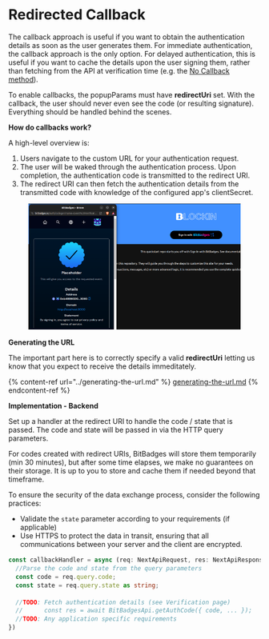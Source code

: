 # Redirected Callback

The callback approach is useful if you want to obtain the authentication details as soon as the user generates them.  For immediate authentication, the callback approach is the only option. For delayed authentication, this is useful if you want to cache the details upon the user signing them, rather than fetching from the API at verification time (e.g. the [No Callback method](../../authenticating-with-bitbadges/approaches/manual.md)).

To enable callbacks, the popupParams must have **redirectUri** set. With the callback, the user should never even see the code (or resulting signature). Everything should be handled behind the scenes.&#x20;

**How do callbacks work?**

A high-level overview is:

1. Users navigate to the custom URL for your authentication request.&#x20;
2. The user will be waked through the authentication process. Upon completion, the authentication code is transmitted to the redirect URI.
3. The redirect URI can then fetch the authentication details from the transmitted code with knowledge of the configured app's clientSecret.

<figure><img src="../../../.gitbook/assets/image (2) (1) (1).png" alt=""><figcaption></figcaption></figure>

**Generating the URL**

The important part here is to correctly specify a valid **redirectUri** letting us know that you expect to receive the details immeditately.

{% content-ref url="../generating-the-url.md" %}
[generating-the-url.md](../generating-the-url.md)
{% endcontent-ref %}

**Implementation - Backend**

Set up a handler at the redirect URI to handle the code / state that is passed. The code and state will be passed in via the HTTP query parameters.

For codes created with redirect URIs, BitBadges will store them temporarily (min 30 minutes), but after some time elapses, we make no guarantees on their storage. It is up to you to store and cache them if needed beyond that timeframe.

To ensure the security of the data exchange process, consider the following practices:

* Validate the `state` parameter according to your requirements (if applicable)
* Use HTTPS to protect the data in transit, ensuring that all communications between your server and the client are encrypted.

```typescript
const callbackHandler = async (req: NextApiRequest, res: NextApiResponse) => {
  //Parse the code and state from the query parameters
  const code = req.query.code;
  const state = req.query.state as string; 
  
  //TODO: Fetch authentication details (see Verification page)
  //      const res = await BitBadgesApi.getAuthCode({ code, ... });
  //TODO: Any application specific requirements 
})
```

